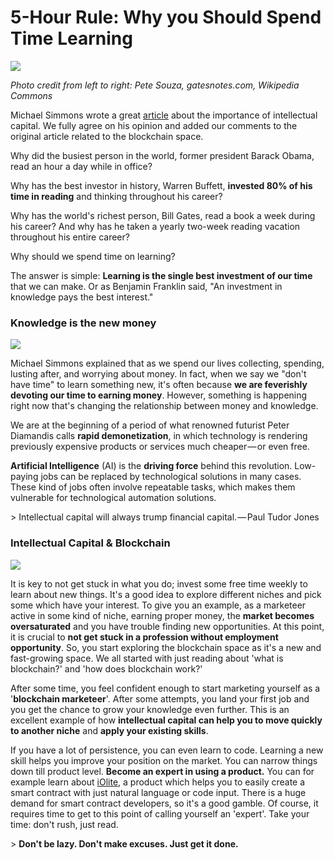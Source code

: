 
# 5-Hour Rule: Why you Should Spend Time&nbsp;Learning

![][2]

_Photo credit from left to right: Pete Souza, gatesnotes.com, Wikipedia Commons_

Michael Simmons wrote a great [article][3] about the importance of intellectual capital. We fully agree on his opinion and added our comments to the original article related to the blockchain space.

Why did the busiest person in the world, former president Barack Obama, read an hour a day while in office?

Why has the best investor in history, Warren Buffett, **invested 80% of his time in reading** and thinking throughout his career?

Why has the world's richest person, Bill Gates, read a book a week during his career? And why has he taken a yearly two-week reading vacation throughout his entire career?

Why should we spend time on learning?

The answer is simple: **Learning is the single best investment of our time** that we can make. Or as Benjamin Franklin said, "An investment in knowledge pays the best interest."

### Knowledge is the new&nbsp;money

![][6]

Michael Simmons explained that as we spend our lives collecting, spending, lusting after, and worrying about money. In fact, when we say we "don't have time" to learn something new, it's often because **we are feverishly devoting our time to earning money**. However, something is happening right now that's changing the relationship between money and knowledge.

We are at the beginning of a period of what renowned futurist Peter Diamandis calls **rapid demonetization**, in which technology is rendering previously expensive products or services much cheaper — or even free.

**Artificial Intelligence** (AI) is the **driving force** behind this revolution. Low-paying jobs can be replaced by technological solutions in many cases. These kind of jobs often involve repeatable tasks, which makes them vulnerable for technological automation solutions.

&gt; Intellectual capital will always trump financial capital. — Paul Tudor Jones

### Intellectual Capital &amp; Blockchain

![][8]

It is key to not get stuck in what you do; invest some free time weekly to learn about new things. It's a good idea to explore different niches and pick some which have your interest. To give you an example, as a marketeer active in some kind of niche, earning proper money, the **market becomes oversaturated** and you have trouble finding new opportunities. At this point, it is crucial to **not get stuck in a profession without employment opportunity**. So, you start exploring the blockchain space as it's a new and fast-growing space. We all started with just reading about 'what is blockchain?' and 'how does blockchain work?'

After some time, you feel confident enough to start marketing yourself as a '**blockchain marketeer**'. After some attempts, you land your first job and you get the chance to grow your knowledge even further. This is an excellent example of how **intellectual capital can help you to move quickly to another niche** and **apply your existing skills**.

If you have a lot of persistence, you can even learn to code. Learning a new skill helps you improve your position on the market. You can narrow things down till product level. **Become an expert in using a product.** You can for example learn about [iOlite][9], a product which helps you to easily create a smart contract with just natural language or code input. There is a huge demand for smart contract developers, so it's a good gamble. Of course, it requires time to get to this point of calling yourself an 'expert'. Take your time: don't rush, just read.

&gt; **Don't be lazy. Don't make excuses. Just get it done.**

[1]: https://cdn-images-1.medium.com/freeze/max/75/0*o_CZtUJaTL_azrps.?q=20
[2]: https://cdn-images-1.medium.com/max/2000/0*o_CZtUJaTL_azrps.
[3]: https://medium.com/the-mission/the-5-hour-rule-if-youre-not-spending-5-hours-per-week-learning-you-re-being-irresponsible-791c3f18f5e6?_lrsc=367a8963-f057-48e9-9b62-e1500f3b5216
[4]: https://cdn-images-1.medium.com/freeze/max/75/0*cZiFOz5nBXhiQT7c.?q=20
[5]: https://hackernoon.com/undefined
[6]: https://cdn-images-1.medium.com/max/2000/0*cZiFOz5nBXhiQT7c.
[7]: https://cdn-images-1.medium.com/freeze/max/75/0*p-pblhpoiz8gujje.?q=20
[8]: https://cdn-images-1.medium.com/max/2000/0*p-pblhpoiz8gujje.
[9]: https://t.me/iolite

  